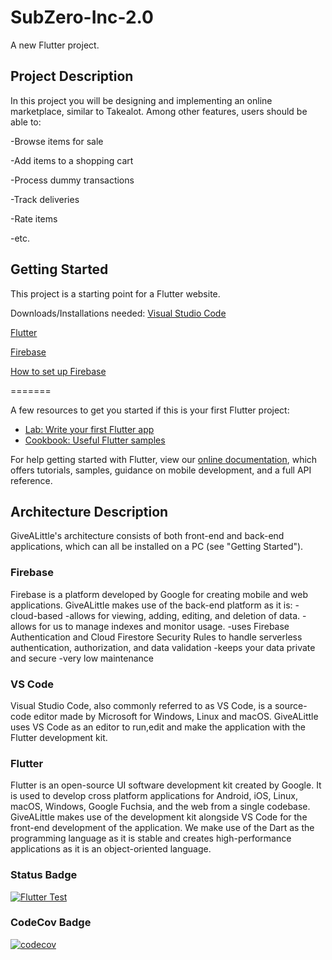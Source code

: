 # SubZero-Inc-2.0

A new Flutter project.

## Project Description

In this project you will be designing and implementing an online marketplace, similar to Takealot. Among other features, users should be able to:

-Browse items for sale

-Add items to a shopping cart

-Process dummy transactions

-Track deliveries

-Rate items

-etc.


## Getting Started

This project is a starting point for a Flutter website.

Downloads/Installations needed:
[Visual Studio Code](https://code.visualstudio.com/)

[Flutter](https://docs.flutter.dev/get-started/install?gclid=EAIaIQobChMI07Sx2tTw9gIVytPtCh2qEggXEAAYASAAEgIe9PD_BwE&gclsrc=aw.ds)

[Firebase](https://firebase.google.com/)

[How to set up Firebase](https://www.youtube.com/watch?v=QZ_53nSPgPg)

=======

A few resources to get you started if this is your first Flutter project:

- [Lab: Write your first Flutter app](https://flutter.dev/docs/get-started/codelab)
- [Cookbook: Useful Flutter samples](https://flutter.dev/docs/cookbook)

For help getting started with Flutter, view our
[online documentation](https://flutter.dev/docs), which offers tutorials,
samples, guidance on mobile development, and a full API reference.


## Architecture Description

GiveALittle's architecture consists of both front-end and back-end applications, which can all be installed on a PC (see "Getting Started").

### Firebase
Firebase is a platform developed by Google for creating mobile and web applications. GiveALittle makes use of the back-end platform as it is:
 -cloud-based
 -allows for viewing, adding, editing, and deletion of data.
 -allows for us to manage indexes and monitor usage.
 -uses Firebase Authentication and Cloud Firestore Security Rules to handle serverless authentication, authorization, and data validation
 -keeps your data private and secure
 -very low maintenance


### VS Code
Visual Studio Code, also commonly referred to as VS Code, is a source-code editor made by Microsoft for Windows, Linux and macOS. GiveALittle uses VS Code as an editor to run,edit and make the application with the Flutter development kit.

### Flutter
Flutter is an open-source UI software development kit created by Google. It is used to develop cross platform applications for Android, iOS, Linux, macOS, Windows, Google Fuchsia, and the web from a single codebase. GiveALittle makes use of the development kit alongside VS Code for the front-end development of the application. We make use of the Dart as the programming language as it is stable and creates high-performance applications as it is an object-oriented language.  

### Status Badge
[![Flutter Test](https://github.com/SIPHEPHELO-NTULI/SubZero-Inc-2.0/actions/workflows/main.yml/badge.svg?branch=main)](https://github.com/SIPHEPHELO-NTULI/SubZero-Inc-2.0/actions/workflows/main.yml)

### CodeCov Badge
[![codecov](https://codecov.io/gh/SIPHEPHELO-NTULI/SubZero-Inc-2.0/branch/main/graph/badge.svg?token=IOK7J1KSMY)](https://codecov.io/gh/SIPHEPHELO-NTULI/SubZero-Inc-2.0)
